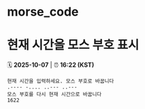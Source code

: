 # morse_code
# 현재 시간을 모스 부호 표시
<!-- MORSE_TIME_START -->
🗓️ **2025-10-07** | ⏰ **16:22 (KST)**

```
현재 시간을 입력하세요. 모스 부호로 바꿉니다
.---- -.... ..--- ..---
모스 부호를 다시 현재 시간으로 바꿉니다
1622
```
<!-- MORSE_TIME_END -->

